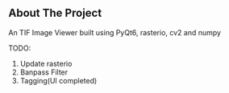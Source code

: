 ## About The Project
An TIF Image Viewer built using PyQt6, rasterio, cv2 and numpy

TODO:
1. Update rasterio
2. Banpass Filter
3. Tagging(UI completed)